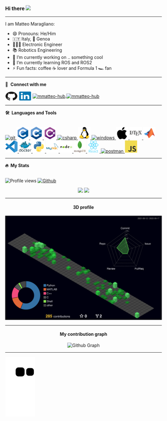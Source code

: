 ### Hi there <a> <img src="https://media.giphy.com/media/hvRJCLFzcasrR4ia7z/giphy.gif" width="25%"></a>
---

I am Matteo Maragliano:
- 😄 Pronouns: He/Him
- 🇮🇹 Italy, 📍 Genoa
- 👨🏻‍🎓 Electronic Engineer
- 📚 Robotics Engineering
- 🔭 I’m currently working on .. something cool
- 🌱 I’m currently learning ROS and ROS2
- ⚡️ Fun facts: coffee ☕️ lover and Formula 1 🏎 fan
---

🔗 &nbsp;**Connect with me**
<p align="left">
  <a href="https://github.com/mmatteo-hub" target="blank"><img align="center" src="https://raw.githubusercontent.com/devicons/devicon/master/icons/github/github-original.svg" alt="mmatteo-hub" height="30" width="40" /></a>
<a href="https://www.linkedin.com/in/matteo-maragliano-1b0202234" target="blank"><img align="center" src="https://raw.githubusercontent.com/devicons/devicon/master/icons/linkedin/linkedin-original.svg" alt="mmatteo-hub" height="30" width="40" /></a>
<a href="https://t.me/Smizz99" target="blank"><img align="center" src="https://upload.wikimedia.org/wikipedia/commons/8/82/Telegram_logo.svg" alt="mmatteo-hub" height="30" width="40" />
<a href="https://www.instagram.com/accounts/login/?next=/matteo_maragliano/" target="blank"><img align="center" src="https://raw.githubusercontent.com/rahuldkjain/github-profile-readme-generator/master/src/images/icons/Social/instagram.svg" alt="mmatteo-hub" height="30" width="40" /></a>

---


  <summary><b>🛠️&nbsp;&nbsp;Languages&nbsp;and&nbsp;Tools</b></summary>
  <br/>
  <p align="left"> <a href="https://angular.io" target="_blank">
  <img src="https://www.vectorlogo.zone/logos/git-scm/git-scm-icon.svg" alt="git" width="40" height="40"/> </a> <a href="https://grafana.com" target="_blank"> 
  <img src="https://raw.githubusercontent.com/devicons/devicon/master/icons/c/c-original.svg" alt="c" width="40" height="40"/> </a> <a href="https://www.w3schools.com/c/index.php" target="_blank"> 
  <img src="https://raw.githubusercontent.com/devicons/devicon/master/icons/cplusplus/cplusplus-original.svg" alt="cplusplus" width="40" height="40"/> </a> <a href="https://www.w3schools.com/CPP/default.asp" target="_blank">
  <img src="https://raw.githubusercontent.com/devicons/devicon/master/icons/csharp/csharp-original.svg" alt="csharp" width="40" height="40"/> </a> <a href="https://docs.microsoft.com/en-us/dotnet/csharp/">
  <img src="https://upload.wikimedia.org/wikipedia/commons/b/bb/Ros_logo.svg" alt="csharp" width="40" height="40"/> </a> <a href="https://www.ros.org">
  <img src="https://raw.githubusercontent.com/devicons/devicon/master/icons/linux/linux-original.svg" alt="linux" width="40" height="40"/> </a> <a href="https://ubuntu.com" target="_blank"> 
  <img src="https://upload.wikimedia.org/wikipedia/commons/3/34/Windows_logo_-_2012_derivative.svg" alt="windows" width="40" height="40"/> </a> <a href="https://www.microsoft.com/en-us/windows" target="_blank"> 
  <img src="https://raw.githubusercontent.com/devicons/devicon/master/icons/apple/apple-original.svg" alt="apple" width="40" height="40"/> </a> <a href="https://www.apple.com" target="_blank">
  <img src="https://raw.githubusercontent.com/devicons/devicon/master/icons/latex/latex-original.svg" alt="latex" width="40" height="40"/> </a> <a href="https://www.latex-project.org" target="_blank">
  <img src="https://raw.githubusercontent.com/devicons/devicon/master/icons/matlab/matlab-original.svg" alt="matlab" width="40" height="40"/> </a> <a href="https://matlab.mathworks.com" target="_blank">
  <img src="https://raw.githubusercontent.com/devicons/devicon/master/icons/vscode/vscode-original.svg" alt="vscode" width="40" height="40"/> </a> <a href="https://code.visualstudio.com" target="_blank">
  <img src="https://raw.githubusercontent.com/devicons/devicon/master/icons/docker/docker-original-wordmark.svg" alt="docker" width="40" height="40"/> </a> <a href="https://www.elastic.co" target="_blank"> 
  <img src="https://raw.githubusercontent.com/devicons/devicon/master/icons/python/python-original.svg" alt="python" width="40" height="40"/> </a> <a href="https://reactjs.org/" target="_blank"> 
  <img src="https://raw.githubusercontent.com/devicons/devicon/master/icons/mysql/mysql-original-wordmark.svg" alt="mysql" width="40" height="40"/> </a> <a href="https://www.nginx.com" target="_blank"> 
  <img src="https://raw.githubusercontent.com/devicons/devicon/master/icons/nodejs/nodejs-original-wordmark.svg" alt="nodejs" width="40" height="40"/> </a> <a href="https://www.php.net" target="_blank"> 
  <img src="https://raw.githubusercontent.com/devicons/devicon/master/icons/mongodb/mongodb-original-wordmark.svg" alt="mongodb" width="40" height="40"/> </a> <a href="https://www.microsoft.com/en-us/sql-server" target="_blank"> 
  <img src="https://raw.githubusercontent.com/devicons/devicon/master/icons/react/react-original-wordmark.svg" alt="react" width="40" height="40"/> </a> <a href="https://redis.io" target="_blank">
  <img src="https://www.vectorlogo.zone/logos/getpostman/getpostman-icon.svg" alt="postman" width="40" height="40"/> </a> <a href="https://github.com/puppeteer/puppeteer" target="_blank"> 
  <img src="https://raw.githubusercontent.com/devicons/devicon/master/icons/javascript/javascript-original.svg" alt="javascript" width="40" height="40"/> </a> <a href="https://jekyllrb.com/" target="_blank">
  </a>
  </p>


---

  <summary><b>🔥&nbsp;&nbsp;My Stats</b></summary>
  <br/>

![Profile views](https://komarev.com/ghpvc/?username=mmatteo-hub) [![Github](https://img.shields.io/github/followers/mmatteo-hub?label=Follow&style=social)](https://github.com/mmatteo-hub)

<p align="center"
<a href="https://github.com/mmatteo-hub">
  <img height="180em" src="https://github-readme-stats.vercel.app/api?username=mmatteo-hub&theme=noctis_minimus&show_icons=true" />
  <img height="180em" src="https://github-readme-stats.vercel.app/api/top-langs/?username=mmatteo-hub&theme=noctis_minimus&layout=compact" />
</a>
</p>

---
<h4 align="center">3D profile</h4>

<p align="center">
  <a href="./profile-3d-contrib/profile-night-green.svg">
    <img width="900em" src="./profile-3d-contrib/profile-night-green.svg">
  </a>
</p>

---

<h4 align="center">My contribution graph</h4>

<p align="center"> <img width="900em" src="https://activity-graph.herokuapp.com/graph?username=mmatteo-hub&bg_color=01010f&color=f5f5fe&line=ed4a7c&point=45994a&area=true&hide_border=true" alt="Github Graph" /> </p> 

---

![Snake animation](https://github.com/mmatteo-hub/mmatteo-hub/blob/output/github-contribution-grid-snake.svg)
